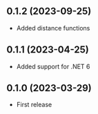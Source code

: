 ## 0.1.2 (2023-09-25)

- Added distance functions

## 0.1.1 (2023-04-25)

- Added support for .NET 6

## 0.1.0 (2023-03-29)

- First release
